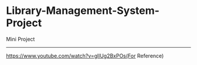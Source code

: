 # Library-Management-System-Project
Mini Project

--------------------------------------------------------

https://www.youtube.com/watch?v=gllUg2BxPOs(For Reference)
